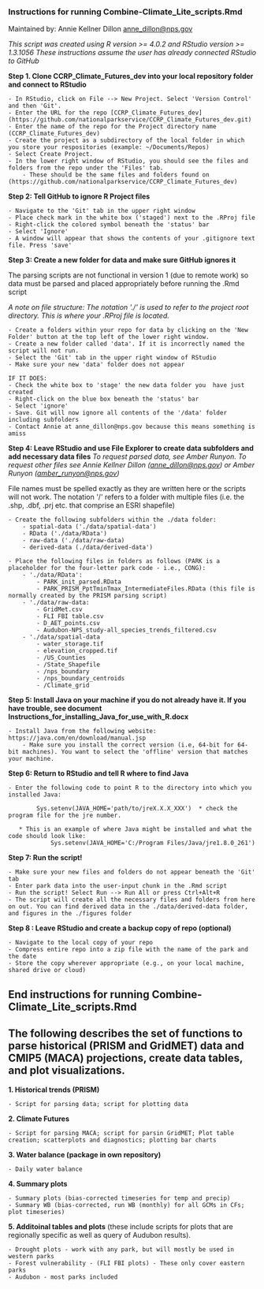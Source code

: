 

### Instructions for running Combine-Climate_Lite_scripts.Rmd

Maintained by: Annie Kellner Dillon
                anne_dillon@nps.gov

*This script was created using R version >= 4.0.2 and RStudio version >= 1.3.1056*
*These instructions assume the user has already connected RStudio to GitHub*

**Step 1. Clone CCRP_Climate_Futures_dev into your local repository folder and connect to RStudio**

    - In RStudio, click on File --> New Project. Select 'Version Control' and then 'Git'.
    - Enter the URL for the repo [CCRP_Climate_Futures_dev] (https://github.com/nationalparkservice/CCRP_Climate_Futures_dev.git)
    - Enter the name of the repo for the Project directory name (CCRP_Climate_Futures_dev)
    - Create the project as a subdirectory of the local folder in which you store your respositories (example: ~/Documents/Repos)
    - Select Create Project. 
    - In the lower right window of RStudio, you should see the files and folders from the repo under the 'Files' tab. 
        - These should be the same files and folders found on (https://github.com/nationalparkservice/CCRP_Climate_Futures_dev)

**Step 2: Tell GitHub to ignore R Project files**

    - Navigate to the 'Git' tab in the upper right window
    - Place check mark in the white box ('staged') next to the .RProj file
    - Right-click the colored symbol beneath the 'status' bar 
    - Select 'Ignore'
    - A window will appear that shows the contents of your .gitignore text file. Press 'save'
    
**Step 3: Create a new folder for data and make sure GitHub ignores it**

The parsing scripts are not functional in version 1 (due to remote work) so data must be parsed and placed appropriately before running the .Rmd script

*A note on file structure: The notation './' is used to refer to the project root directory. This is where your .RProj file is located.*

    - Create a folders within your repo for data by clicking on the 'New Folder' button at the top left of the lower right window. 
    - Create a new folder called 'data'. If it is incorrectly named the script will not run. 
    - Select the 'Git' tab in the upper right window of RStudio
    - Make sure your new 'data' folder does not appear
    
    IF IT DOES: 
    - Check the white box to 'stage' the new data folder you  have just created
    - Right-click on the blue box beneath the 'status' bar
    - Select 'ignore'
    - Save. Git will now ignore all contents of the '/data' folder including subfolders
    - Contact Annie at anne_dillon@nps.gov because this means something is amiss

**Step 4: Leave RStudio and use File Explorer to create data subfolders and add necessary data files**
*To request parsed data, see Amber Runyon. To request other files see Annie Kellner Dillon (anne_dillon@nps.gov) or Amber Runyon (amber_runyon@nps.gov)*

File names must be spelled exactly as they are written here or the scripts will not work. The notation '/' refers to a folder with multiple files (i.e. the .shp, .dbf, .prj etc. that comprise an ESRI shapefile)
    
    - Create the following subfolders within the ./data folder:
        - spatial-data ('./data/spatial-data')
        - RData ('./data/RData')
        - raw-data ('./data/raw-data)
        - derived-data (./data/derived-data')
        
    - Place the following files in folders as follows (PARK is a placeholder for the four-letter park code - i.e., CONG):
        - './data/RData':
            - PARK_init_parsed.RData
            - PARK_PRISM_PptTminTmax_IntermediateFiles.RData (this file is normally created by the PRISM parsing script)
        - './data/raw-data:
            - GridMet.csv
            - FLI FBI table.csv
            - D_AET_points.csv
            - Audubon-NPS_study-all_species_trends_filtered.csv
        - './data/spatial-data
            - water_storage.tif 
            - elevation_cropped.tif
            - /US_Counties 
            - /State_Shapefile
            - /nps_boundary
            - /nps_boundary_centroids
            - /Climate_grid

**Step 5: Install Java on your machine if you do not already have it. If you have trouble, see document Instructions_for_installing_Java_for_use_with_R.docx**

    - Install Java from the following website: https://java.com/en/download/manual.jsp  
        - Make sure you install the correct version (i.e, 64-bit for 64-bit machines). You want to select the 'offline' version that matches your machine. 
        

**Step 6: Return to RStudio and tell R where to find Java**

    - Enter the following code to point R to the directory into which you installed Java:

            Sys.setenv(JAVA_HOME='path/to/jreX.X.X_XXX')  * check the program file for the jre number.

       * This is an example of where Java might be installed and what the code should look like: 
                Sys.setenv(JAVA_HOME='C:/Program Files/Java/jre1.8.0_261')
                
**Step 7: Run the script!**

    - Make sure your new files and folders do not appear beneath the 'Git' tab
    - Enter park data into the user-input chunk in the .Rmd script
    - Run the script! Select Run --> Run All or press Ctrl+Alt+R
    - The script will create all the necessary files and folders from here on out. You can find derived data in the ./data/derived-data folder, and figures in the ./figures folder

**Step 8 : Leave RStudio and create a backup copy of repo (optional)**

    - Navigate to the local copy of your repo
    - Compress entire repo into a zip file with the name of the park and the date
    - Store the copy wherever appropriate (e.g., on your local machine, shared drive or cloud)

## End instructions for running Combine-Climate_Lite_scripts.Rmd
    

## The following describes the set of functions to parse historical (PRISM and GridMET) data and CMIP5 (MACA) projections, create data tables, and plot visualizations.

**1. Historical trends (PRISM)**

    - Script for parsing data; script for plotting data
**2. Climate Futures**

    - Script for parsing MACA; script for parsin GridMET; Plot table creation; scatterplots and diagnostics; plotting bar charts
**3. Water balance (package in own repository)**

    - Daily water balance
**4. Summary plots**

    - Summary plots (bias-corrected timeseries for temp and precip)
    - Summary WB (bias-corrected, run WB (monthly) for all GCMs in CFs; plot timeseries)
**5. Additoinal tables and plots** (these include scripts for plots that are regionally specific as well as query of Audubon results).

    - Drought plots - work with any park, but will mostly be used in western parks
    - Forest vulnerability - (FLI FBI plots) - These only cover eastern parks
    - Audubon - most parks included

